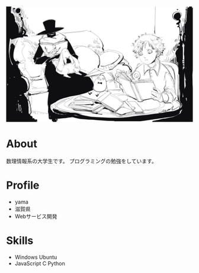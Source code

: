 ![ひとつめさま](ひとつめさま.jpg)

# About
数理情報系の大学生です。
プログラミングの勉強をしています。

# Profile
- yama
- 滋賀県
- Webサービス開発

# Skills
- Windows Ubuntu
- JavaScript C Python

